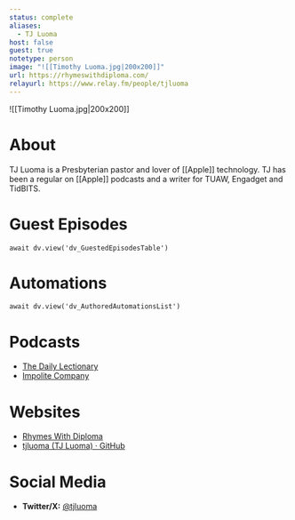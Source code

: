 ```yaml
---
status: complete
aliases:
  - TJ Luoma
host: false
guest: true
notetype: person
image: "![[Timothy Luoma.jpg|200x200]]"
url: https://rhymeswithdiploma.com/
relayurl: https://www.relay.fm/people/tjluoma
---
```


![[Timothy Luoma.jpg|200x200]]

# About
TJ Luoma is a Presbyterian pastor and lover of [[Apple]] technology. TJ has been a regular on [[Apple]] podcasts and a writer for TUAW, Engadget and TidBITS.

# Guest Episodes
```dataviewjs
await dv.view('dv_GuestedEpisodesTable')
```
# Automations
```dataviewjs
await dv.view('dv_AuthoredAutomationsList')
```

# Podcasts
- [The Daily Lectionary](https://thedailylectionary.com/)
- [Impolite Company](https://web.archive.org/web/20181227061324/http://impolite.co/)

# Websites
- [Rhymes With Diploma](https://rhymeswithdiploma.com/)
- [tjluoma (TJ Luoma) · GitHub](https://github.com/tjluoma)

# Social Media
- **Twitter/X:** [@tjluoma](https://twitter.com/tjluoma)